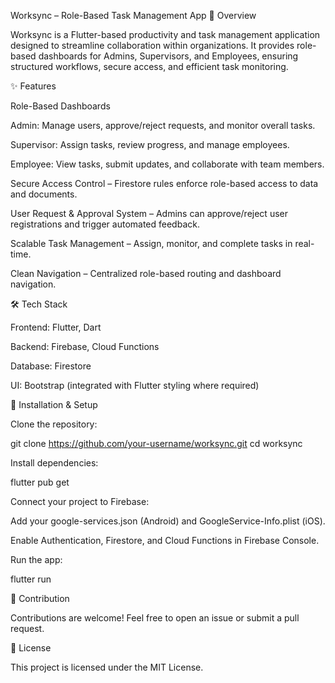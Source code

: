 Worksync – Role-Based Task Management App
📌 Overview

Worksync is a Flutter-based productivity and task management application designed to streamline collaboration within organizations. It provides role-based dashboards for Admins, Supervisors, and Employees, ensuring structured workflows, secure access, and efficient task monitoring.

✨ Features

Role-Based Dashboards

Admin: Manage users, approve/reject requests, and monitor overall tasks.

Supervisor: Assign tasks, review progress, and manage employees.

Employee: View tasks, submit updates, and collaborate with team members.

Secure Access Control – Firestore rules enforce role-based access to data and documents.

User Request & Approval System – Admins can approve/reject user registrations and trigger automated feedback.

Scalable Task Management – Assign, monitor, and complete tasks in real-time.

Clean Navigation – Centralized role-based routing and dashboard navigation.

🛠️ Tech Stack

Frontend: Flutter, Dart

Backend: Firebase, Cloud Functions

Database: Firestore

UI: Bootstrap (integrated with Flutter styling where required)

🚀 Installation & Setup

Clone the repository:

git clone https://github.com/your-username/worksync.git
cd worksync


Install dependencies:

flutter pub get


Connect your project to Firebase:

Add your google-services.json (Android) and GoogleService-Info.plist (iOS).

Enable Authentication, Firestore, and Cloud Functions in Firebase Console.

Run the app:

flutter run


🤝 Contribution

Contributions are welcome! Feel free to open an issue or submit a pull request.

📄 License

This project is licensed under the MIT License.
